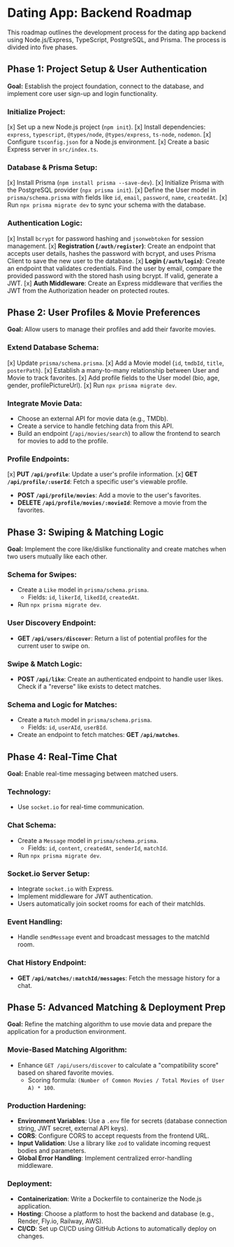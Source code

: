 # Dating App: Backend Roadmap

This roadmap outlines the development process for the dating app backend using Node.js/Express, TypeScript, PostgreSQL, and Prisma. The process is divided into five phases.

## Phase 1: Project Setup & User Authentication

**Goal:** Establish the project foundation, connect to the database, and implement core user sign-up and login functionality.

### Initialize Project:

[x] Set up a new Node.js project (`npm init`).
[x] Install dependencies: `express`, `typescript`, `@types/node`, `@types/express`, `ts-node`, `nodemon`.
[x] Configure `tsconfig.json` for a Node.js environment.
[x] Create a basic Express server in `src/index.ts`.

### Database & Prisma Setup:

[x] Install Prisma (`npm install prisma --save-dev`).
[x] Initialize Prisma with the PostgreSQL provider (`npx prisma init`).
[x] Define the User model in `prisma/schema.prisma` with fields like `id`, `email`, `password`, `name`, `createdAt`.
[x] Run `npx prisma migrate dev` to sync your schema with the database.

### Authentication Logic:

[x] Install `bcrypt` for password hashing and `jsonwebtoken` for session management.
[x] **Registration (`/auth/register`)**: Create an endpoint that accepts user details, hashes the password with bcrypt, and uses Prisma Client to save the new user to the database.
[x] **Login (`/auth/login`)**: Create an endpoint that validates credentials. Find the user by email, compare the provided password with the stored hash using bcrypt. If valid, generate a JWT.
[x] **Auth Middleware**: Create an Express middleware that verifies the JWT from the Authorization header on protected routes.

## Phase 2: User Profiles & Movie Preferences

**Goal:** Allow users to manage their profiles and add their favorite movies.

### Extend Database Schema:

[x] Update `prisma/schema.prisma`.
[x] Add a Movie model (`id`, `tmdbId`, `title`, `posterPath`).
[x] Establish a many-to-many relationship between User and Movie to track favorites.
[x] Add profile fields to the User model (bio, age, gender, profilePictureUrl).
[x] Run `npx prisma migrate dev`.

### Integrate Movie Data:

- Choose an external API for movie data (e.g., TMDb).
- Create a service to handle fetching data from this API.
- Build an endpoint (`/api/movies/search`) to allow the frontend to search for movies to add to the profile.

### Profile Endpoints:

[x] **PUT `/api/profile`**: Update a user's profile information.
[x] **GET `/api/profile/:userId`**: Fetch a specific user's viewable profile.

- **POST `/api/profile/movies`**: Add a movie to the user's favorites.
- **DELETE `/api/profile/movies/:movieId`**: Remove a movie from the favorites.

## Phase 3: Swiping & Matching Logic

**Goal:** Implement the core like/dislike functionality and create matches when two users mutually like each other.

### Schema for Swipes:

- Create a `Like` model in `prisma/schema.prisma`.
  - Fields: `id`, `likerId`, `likedId`, `createdAt`.
- Run `npx prisma migrate dev`.

### User Discovery Endpoint:

- **GET `/api/users/discover`**: Return a list of potential profiles for the current user to swipe on.

### Swipe & Match Logic:

- **POST `/api/like`**: Create an authenticated endpoint to handle user likes. Check if a "reverse" like exists to detect matches.

### Schema and Logic for Matches:

- Create a `Match` model in `prisma/schema.prisma`.
  - Fields: `id`, `userAId`, `userBId`.
- Create an endpoint to fetch matches: **GET `/api/matches`**.

## Phase 4: Real-Time Chat

**Goal:** Enable real-time messaging between matched users.

### Technology:

- Use `socket.io` for real-time communication.

### Chat Schema:

- Create a `Message` model in `prisma/schema.prisma`.
  - Fields: `id`, `content`, `createdAt`, `senderId`, `matchId`.
- Run `npx prisma migrate dev`.

### Socket.io Server Setup:

- Integrate `socket.io` with Express.
- Implement middleware for JWT authentication.
- Users automatically join socket rooms for each of their matchIds.

### Event Handling:

- Handle `sendMessage` event and broadcast messages to the matchId room.

### Chat History Endpoint:

- **GET `/api/matches/:matchId/messages`**: Fetch the message history for a chat.

## Phase 5: Advanced Matching & Deployment Prep

**Goal:** Refine the matching algorithm to use movie data and prepare the application for a production environment.

### Movie-Based Matching Algorithm:

- Enhance `GET /api/users/discover` to calculate a "compatibility score" based on shared favorite movies.
  - Scoring formula: `(Number of Common Movies / Total Movies of User A) * 100`.

### Production Hardening:

- **Environment Variables**: Use a `.env` file for secrets (database connection string, JWT secret, external API keys).
- **CORS**: Configure CORS to accept requests from the frontend URL.
- **Input Validation**: Use a library like `zod` to validate incoming request bodies and parameters.
- **Global Error Handling**: Implement centralized error-handling middleware.

### Deployment:

- **Containerization**: Write a Dockerfile to containerize the Node.js application.
- **Hosting**: Choose a platform to host the backend and database (e.g., Render, Fly.io, Railway, AWS).
- **CI/CD**: Set up CI/CD using GitHub Actions to automatically deploy on changes.
